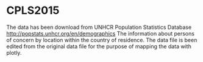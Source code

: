 # CPLS2015
The data has been download from UNHCR Population Statistics Database http://popstats.unhcr.org/en/demographics
The information about persons of concern by location within the country of residence. The data file is been edited from the original data file for the purpose of mapping the data with plotly.

